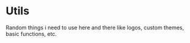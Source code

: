 # Utils

Random things i need to use here and there like logos, custom themes, basic functions, etc.

